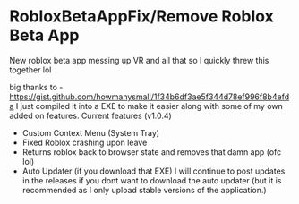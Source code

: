 # RobloxBetaAppFix/Remove Roblox Beta App

New roblox beta app messing up VR and all that so I quickly threw this together lol

big thanks to - https://gist.github.com/howmanysmall/1f34b6df3ae5f344d78ef996f8b4efda
I just compiled it into a EXE to make it easier along with some of my own added on features.
Current features (v1.0.4)
- Custom Context Menu (System Tray)
- Fixed Roblox crashing upon leave
- Returns roblox back to browser state and removes that damn app (ofc lol)
- Auto Updater (if you download that EXE)
I will continue to post updates in the releases if you dont want to download the auto updater (but it is recommended as I only upload stable versions of the application.)
